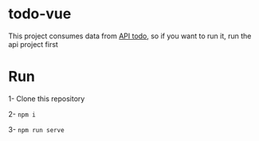# todo-vue
This project consumes data from [API todo](https://github.com/JoseTobias/todo-api), so if you want to run it, run the api project first


# Run

1- Clone this repository

2- `npm i`

3- `npm run serve`
